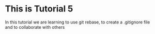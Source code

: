 # This is Tutorial 5
In this tutorial we are learning to use git rebase, to create a .gitignore file and to collaborate with others